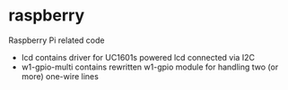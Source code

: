 raspberry
=========

Raspberry Pi related code

 - lcd contains driver for UC1601s powered lcd connected via I2C
 - w1-gpio-multi contains rewritten w1-gpio module for handling two (or more) one-wire lines
